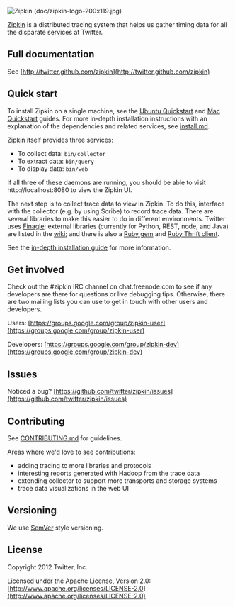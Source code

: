 ![Zipkin (doc/zipkin-logo-200x119.jpg)](https://github.com/twitter/zipkin/raw/master/doc/zipkin-logo-200x119.jpg)

[Zipkin](http://twitter.github.com/zipkin) is a distributed tracing system that helps us gather timing data for all the disparate services at Twitter.

## Full documentation
See [http://twitter.github.com/zipkin](http://twitter.github.com/zipkin)

## Quick start

To install Zipkin on a single machine, see the
[Ubuntu Quickstart](https://github.com/twitter/zipkin/blob/master/doc/ubuntu-quickstart.txt) and
[Mac Quickstart](https://github.com/twitter/zipkin/blob/master/doc/mac-quickstart.md) guides.
For more in-depth installation instructions with an explanation of the
dependencies and related services, see
[install.md](https://github.com/twitter/zipkin/blob/master/doc/install.md).

Zipkin itself provides three services:

 - To collect data: `bin/collector`
 - To extract data: `bin/query`
 - To display data: `bin/web`

If all three of these daemons are running, you should be able to visit
http://localhost:8080 to view the Zipkin UI.

The next step is to collect trace data to view in Zipkin. To do this, interface
with the collector (e.g. by using Scribe) to record trace data. There are
several libraries to make this easier to do in different environments. Twitter
uses [Finagle](https://github.com/twitter/finagle/tree/master/finagle-zipkin);
external libraries (currently for Python, REST, node, and Java) are listed in the
[wiki](https://github.com/twitter/zipkin/wiki#external-projects-that-use-zipkin);
and there is also a [Ruby gem](https://rubygems.org/gems/finagle-thrift) and
[Ruby Thrift client](https://github.com/twitter/thrift_client).

See the [in-depth installation guide](https://github.com/twitter/zipkin/blob/master/doc/install.md) for more information.

## Get involved

Check out the #zipkin IRC channel on chat.freenode.com to see if any
developers are there for questions or live debugging tips. Otherwise,
there are two mailing lists you can use to get in touch with other
users and developers.

Users: [https://groups.google.com/group/zipkin-user](https://groups.google.com/group/zipkin-user)

Developers: [https://groups.google.com/group/zipkin-dev](https://groups.google.com/group/zipkin-dev)

## Issues
Noticed a bug? [https://github.com/twitter/zipkin/issues](https://github.com/twitter/zipkin/issues)

## Contributing
See [CONTRIBUTING.md](https://github.com/twitter/zipkin/blob/master/CONTRIBUTING.md) for guidelines.

Areas where we'd love to see contributions: 

* adding tracing to more libraries and protocols
* interesting reports generated with Hadoop from the trace data
* extending collector to support more transports and storage systems
* trace data visualizations in the web UI

## Versioning
We use [SemVer](http://semver.org/) style versioning.

## License
Copyright 2012 Twitter, Inc.

Licensed under the Apache License, Version 2.0: [http://www.apache.org/licenses/LICENSE-2.0](http://www.apache.org/licenses/LICENSE-2.0)

